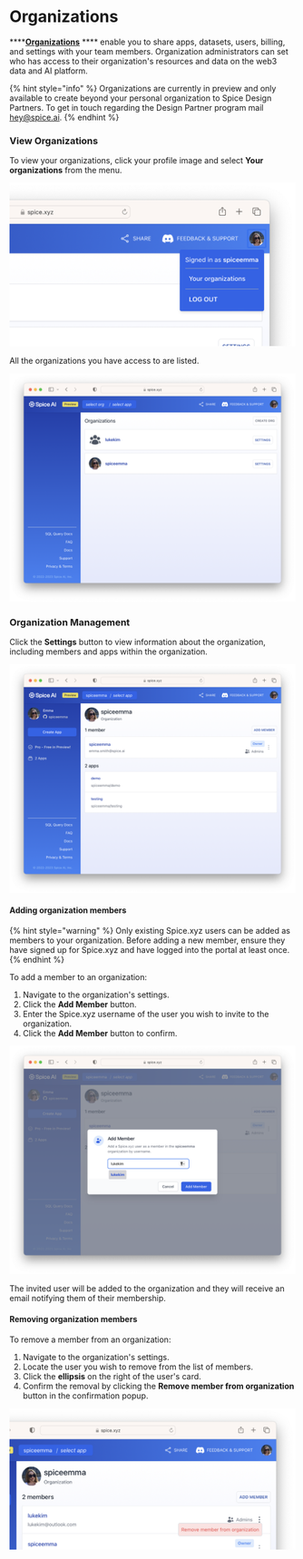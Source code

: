 # Organizations

****[**Organizations**](../core-concepts/organizations.md) **** enable you to share apps, datasets, users, billing, and settings with your team members. Organization administrators can set who has access to their organization's resources and data on the web3 data and AI platform.

{% hint style="info" %}
Organizations are currently in preview and only available to create beyond your personal organization to Spice Design Partners. To get in touch regarding the Design Partner program mail [hey@spice.ai](mailto:hey@spice.ai).
{% endhint %}

### View Organizations

To view your organizations, click your profile image and select **Your organizations** from the menu.

![](<../.gitbook/assets/Screenshot 2023-01-09 at 13.04.10.png>)

All the organizations you have access to are listed.

![](<../.gitbook/assets/image (2).png>)

### Organization Management

Click the **Settings** button to view information about the organization, including members and apps within the organization.

![](<../.gitbook/assets/image (1) (2).png>)

#### Adding organization members

{% hint style="warning" %}
Only existing Spice.xyz users can be added as members to your organization. Before adding a new member, ensure they have signed up for Spice.xyz and have logged into the portal at least once.
{% endhint %}

To add a member to an organization:

1. Navigate to the organization's settings.
2. Click the **Add Member** button.
3. Enter the Spice.xyz username of the user you wish to invite to the organization.
4. Click the **Add Member** button to confirm.

![](<../.gitbook/assets/image (4).png>)

The invited user will be added to the organization and they will receive an email notifying them of their membership.

#### Removing organization members

To remove a member from an organization:

1. Navigate to the organization's settings.
2. Locate the user you wish to remove from the list of members.
3. Click the **ellipsis** on the right of the user's card.
4. Confirm the removal by clicking the **Remove member from organization** button in the confirmation popup.

![](<../.gitbook/assets/Screenshot 2023-01-09 at 13.13.10.png>)

